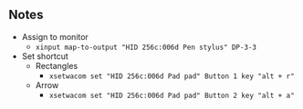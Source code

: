 ## Notes

* Assign to monitor
    * ```xinput map-to-output "HID 256c:006d Pen stylus" DP-3-3```
* Set shortcut
    * Rectangles
        * ```xsetwacom set "HID 256c:006d Pad pad" Button 1 key "alt + r"```
    * Arrow
        * ```xsetwacom set "HID 256c:006d Pad pad" Button 2 key "alt + a"```